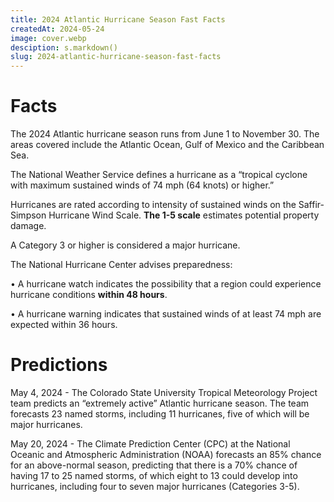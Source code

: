 ```yaml
---
title: 2024 Atlantic Hurricane Season Fast Facts
createdAt: 2024-05-24
image: cover.webp
desciption: s.markdown()
slug: 2024-atlantic-hurricane-season-fast-facts
---
```


# Facts

The 2024 Atlantic hurricane season runs from June 1 to November 30. The areas covered include the Atlantic Ocean, Gulf of Mexico and the Caribbean Sea.

The National Weather Service defines a hurricane as a “tropical cyclone with maximum sustained winds of 74 mph (64 knots) or higher.”

Hurricanes are rated according to intensity of sustained winds on the Saffir-Simpson Hurricane Wind Scale. **The 1-5 scale** estimates potential property damage.

A Category 3 or higher is considered a major hurricane.

The National Hurricane Center advises preparedness:

• A hurricane watch indicates the possibility that a region could experience hurricane conditions **within 48 hours**.

• A hurricane warning indicates that sustained winds of at least 74 mph are expected within 36 hours.

# Predictions

May 4, 2024 - The Colorado State University Tropical Meteorology Project team predicts an “extremely active” Atlantic hurricane season. The team forecasts 23 named storms, including 11 hurricanes, five of which will be major hurricanes.

May 20, 2024 - The Climate Prediction Center (CPC) at the National Oceanic and Atmospheric Administration (NOAA) forecasts an 85% chance for an above-normal season, predicting that there is a 70% chance of having 17 to 25 named storms, of which eight to 13 could develop into hurricanes, including four to seven major hurricanes (Categories 3-5).

